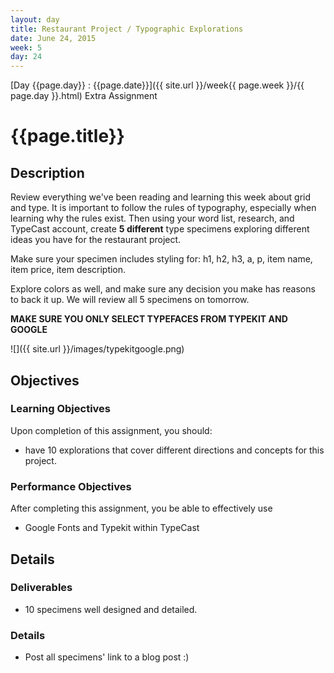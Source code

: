 ```yaml
---
layout: day
title: Restaurant Project / Typographic Explorations
date: June 24, 2015
week: 5
day: 24
---
```

[Day {{page.day}} : {{page.date}}]({{ site.url }}/week{{ page.week }}/{{ page.day }}.html) Extra Assignment

# {{page.title}}


## Description
Review everything we've been reading and learning this week about grid and type. It is important to follow the rules of typography, especially when learning why the rules exist. Then using your word list, research, and TypeCast account, create **5 different** type specimens exploring different ideas you have for the restaurant project.

Make sure your specimen includes styling for: h1, h2, h3, a, p, item name, item price, item description.

 Explore colors as well, and make sure any decision you make has reasons to back it up. We will review all 5 specimens on tomorrow.

**MAKE SURE YOU ONLY SELECT TYPEFACES FROM TYPEKIT AND GOOGLE**

![]({{ site.url }}/images/typekitgoogle.png)


## Objectives

### Learning Objectives

Upon completion of this assignment, you should:

* have 10 explorations that cover different directions and concepts for this project.


### Performance Objectives

After completing this assignment, you be able to effectively use

* Google Fonts and Typekit within TypeCast


## Details

### Deliverables
* 10 specimens well designed and detailed.


### Details
* Post all specimens' link to a blog post :)
